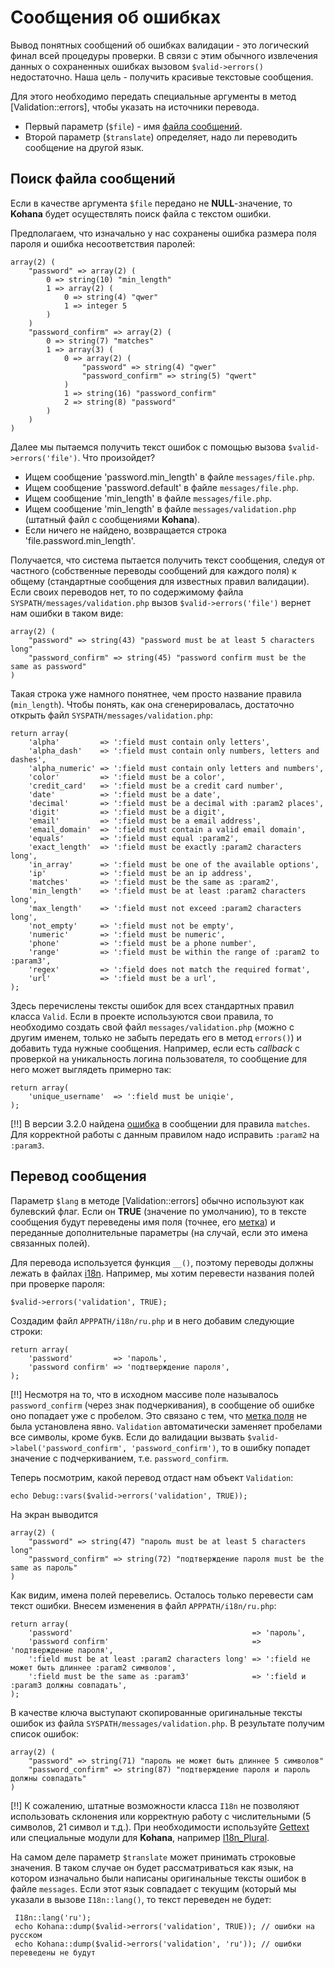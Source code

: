 # Сообщения об ошибках

Вывод понятных сообщений об ошибках валидации - это логический финал всей процедуры проверки. В связи с этим обычного
 извлечения данных о сохраненных ошибках вызовом `$valid->errors()` недостаточно. Наша цель - получить красивые текстовые
 сообщения.

Для этого необходимо передать специальные аргументы в метод [Validation::errors], чтобы указать на источники перевода.

 * Первый параметр (`$file`) - имя [файла сообщений](basic/i18n/messages).
 * Второй параметр (`$translate`) определяет, надо ли переводить сообщение на другой язык.

## Поиск файла сообщений

Если в качестве аргумента `$file` передано не **NULL**-значение, то **Kohana** будет осуществлять поиск файла с текстом
 ошибки.

Предполагаем, что изначально у нас сохранены ошибка размера поля пароля и ошибка несоответствия паролей:

    array(2) (
        "password" => array(2) (
            0 => string(10) "min_length"
            1 => array(2) (
                0 => string(4) "qwer"
                1 => integer 5
            )
        )
        "password_confirm" => array(2) (
            0 => string(7) "matches"
            1 => array(3) (
                0 => array(2) (
                    "password" => string(4) "qwer"
                    "password_confirm" => string(5) "qwert"
                )
                1 => string(16) "password_confirm"
                2 => string(8) "password"
            )
        )
    )

Далее мы пытаемся получить текст ошибок с помощью вызова `$valid->errors('file')`. Что произойдет?

 * Ищем сообщение 'password.min_length' в файле `messages/file.php`.
 * Ищем сообщение 'password.default' в файле `messages/file.php`.
 * Ищем сообщение 'min_length' в файле `messages/file.php`.
 * Ищем сообщение 'min_length' в файле `messages/validation.php` (штатный файл с сообщениями **Kohana**).
 * Если ничего не найдено, возвращается строка 'file.password.min_length'.

Получается, что система пытается получить текст сообщения, следуя от частного (собственные переводы сообщений для каждого
 поля) к общему (стандартные сообщения для известных правил валидации). Если своих переводов нет, то по содержимому файла
 `SYSPATH/messages/validation.php` вызов `$valid->errors('file')` вернет нам ошибки в таком виде:

    array(2) (
        "password" => string(43) "password must be at least 5 characters long"
        "password_confirm" => string(45) "password confirm must be the same as password"
    )

Такая строка уже намного понятнее, чем просто название правила (`min_length`). Чтобы понять, как она сгенерировалась,
 достаточно открыть файл `SYSPATH/messages/validation.php`:

    return array(
        'alpha'         => ':field must contain only letters',
        'alpha_dash'    => ':field must contain only numbers, letters and dashes',
        'alpha_numeric' => ':field must contain only letters and numbers',
        'color'         => ':field must be a color',
        'credit_card'   => ':field must be a credit card number',
        'date'          => ':field must be a date',
        'decimal'       => ':field must be a decimal with :param2 places',
        'digit'         => ':field must be a digit',
        'email'         => ':field must be a email address',
        'email_domain'  => ':field must contain a valid email domain',
        'equals'        => ':field must equal :param2',
        'exact_length'  => ':field must be exactly :param2 characters long',
        'in_array'      => ':field must be one of the available options',
        'ip'            => ':field must be an ip address',
        'matches'       => ':field must be the same as :param2',
        'min_length'    => ':field must be at least :param2 characters long',
        'max_length'    => ':field must not exceed :param2 characters long',
        'not_empty'     => ':field must not be empty',
        'numeric'       => ':field must be numeric',
        'phone'         => ':field must be a phone number',
        'range'         => ':field must be within the range of :param2 to :param3',
        'regex'         => ':field does not match the required format',
        'url'           => ':field must be a url',
    );

Здесь перечислены тексты ошибок для всех стандартных правил класса `Valid`. Если в проекте используются свои правила, то
 необходимо создать свой файл `messages/validation.php` (можно с другим именем, только не забыть передать его в метод `errors()`)
 и добавить туда нужные сообщения. Например, если есть *callback* с проверкой на уникальность логина пользователя, то
 сообщение для него может выглядеть примерно так:

    return array(
        'unique_username'  => ':field must be uniqie',
    );

[!!] В версии 3.2.0 найдена [ошибка](http://dev.kohanaframework.org/issues/4016) в сообщении для правила `matches`. Для
 корректной работы с данным правилом надо исправить `:param2` на `:param3`.

## Перевод сообщения

Параметр `$lang` в методе [Validation::errors] обычно используют как булевский флаг. Если он **TRUE** (значение по умолчанию),
 то в тексте сообщения будут переведены имя поля (точнее, его [метка](validation/labels)) и переданные дополнительные
 параметры (на случай, если это имена связанных полей).

Для перевода используется функция `__()`, поэтому переводы должны лежать в файлах [i18n](basic/i18n). Например, мы хотим
 перевести названия полей при проверке пароля:

    $valid->errors('validation', TRUE);

Создадим файл `APPPATH/i18n/ru.php` и в него добавим следующие строки:

    return array(
        'password'         => 'пароль',
        'password confirm' => 'подтверждение пароля',
    );

[!!] Несмотря на то, что в исходном массиве поле называлось `password_confirm` (через знак подчеркивания), в сообщение об
 ошибке оно попадает уже с пробелом. Это связано с тем, что [метка поля](validation/labels) не была установлена явно.
 `Validation` автоматически заменяет пробелами все символы, кроме букв. Если до валидации вызвать
 `$valid->label('password_confirm', 'password_confirm')`, то в ошибку попадет значение с подчеркиванием, т.е. `password_confirm`.

Теперь посмотрим, какой перевод отдаст нам объект `Validation`:

    echo Debug::vars($valid->errors('validation', TRUE));

На экран выводится

    array(2) (
        "password" => string(47) "пароль must be at least 5 characters long"
        "password_confirm" => string(72) "подтверждение пароля must be the same as пароль"
    )

Как видим, имена полей перевелись. Осталось только перевести сам текст ошибки. Внесем изменения в файл `APPPATH/i18n/ru.php`:

    return array(
        'password'                                        => 'пароль',
        'password confirm'                                => 'подтверждение пароля',
        ':field must be at least :param2 characters long' => ':field не может быть длиннее :param2 символов',
        ':field must be the same as :param3'              => ':field и :param3 должны совпадать',
    );

В качестве ключа выступают скопированные оригинальные тексты ошибок из файла `SYSPATH/messages/validation.php`. В результате
 получим список ошибок:

    array(2) (
        "password" => string(71) "пароль не может быть длиннее 5 символов"
        "password_confirm" => string(87) "подтверждение пароля и пароль должны совпадать"
    )

[!!] К сожалению, штатные возможности класса `I18n` не позволяют использовать склонения или корректную работу с числительными
 (5 символов, 21 символ и т.д.). При необходимости используйте [Gettext](php.net/manual/ru/book.gettext.php) или специальные
 модули для **Kohana**, например [I18n_Plural](https://github.com/czukowski/18n_Plural).

На самом деле параметр `$translate` может принимать строковые значения. В таком случае он будет рассматриваться как язык,
 на котором изначально были написаны оригинальные тексты ошибок в файле `messages`. Если этот язык совпадает с текущим (который
 мы указали в вызове `I18n::lang()`, то текст переведен не будет:

     I18n::lang('ru');
     echo Kohana::dump($valid->errors('validation', TRUE)); // ошибки на русском
     echo Kohana::dump($valid->errors('validation', 'ru')); // ошибки переведены не будут